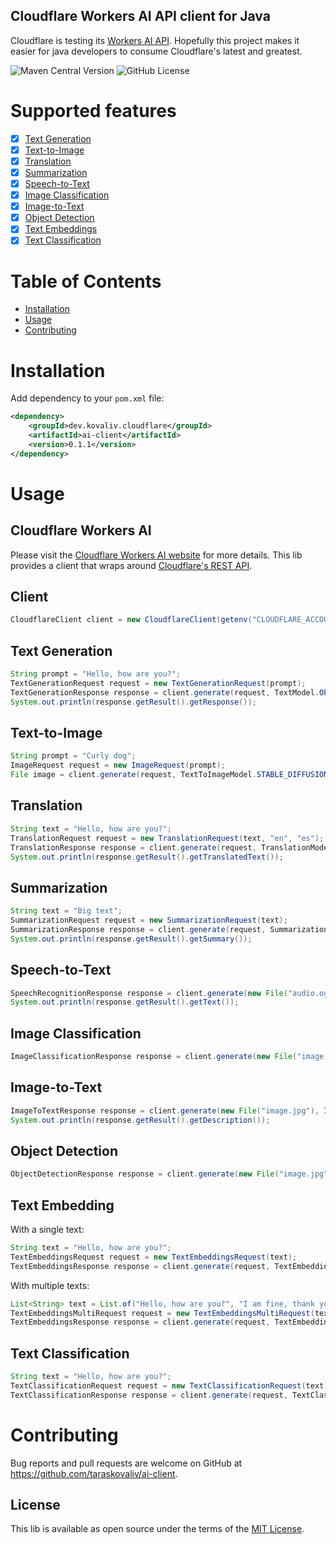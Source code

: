 Cloudflare Workers AI API client for Java
---
Cloudflare is testing its [Workers AI API](https://developers.cloudflare.com/workers-ai/get-started/rest-api/).
Hopefully this project makes it easier for java developers 
to consume Cloudflare's latest and greatest.

![Maven Central Version](https://img.shields.io/maven-central/v/dev.kovaliv.cloudflare/ai-client)
![GitHub License](https://img.shields.io/github/license/taraskovaliv/ai-client)

# Supported features
* [x] [Text Generation](https://developers.cloudflare.com/workers-ai/models/#text-generation)
* [x] [Text-to-Image](https://developers.cloudflare.com/workers-ai/models/#text-to-image)
* [x] [Translation](https://developers.cloudflare.com/workers-ai/models/#translation)
* [x] [Summarization](https://developers.cloudflare.com/workers-ai/models/#summarization)
* [x] [Speech-to-Text](https://developers.cloudflare.com/workers-ai/models/#automatic-speech-recognition)
* [x] [Image Classification](https://developers.cloudflare.com/workers-ai/models/#image-classification)
* [x] [Image-to-Text](https://developers.cloudflare.com/workers-ai/models/#image-to-text)
* [x] [Object Detection](https://developers.cloudflare.com/workers-ai/models/#object-detection)
* [x] [Text Embeddings](https://developers.cloudflare.com/workers-ai/models/#text-embeddings)
* [x] [Text Classification](https://developers.cloudflare.com/workers-ai/models/#text-classification)

# Table of Contents

- [Installation](#installation)
- [Usage](#usage)
- [Contributing](#contributing)

# Installation

Add dependency to your `pom.xml` file:

```xml
<dependency>
    <groupId>dev.kovaliv.cloudflare</groupId>
    <artifactId>ai-client</artifactId>
    <version>0.1.1</version>
</dependency>
```

# Usage

## Cloudflare Workers AI
Please visit the [Cloudflare Workers AI website](https://developers.cloudflare.com/workers-ai/) for more details.
This lib provides a client that wraps around [Cloudflare's REST API](https://developers.cloudflare.com/workers-ai/get-started/rest-api/).

## Client

```Java
CloudflareClient client = new CloudflareClient(getenv("CLOUDFLARE_ACCOUNT_ID"), getenv("CLOUDFLARE_AUTH_TOKEN"));
```

## Text Generation

```Java
String prompt = "Hello, how are you?";
TextGenerationRequest request = new TextGenerationRequest(prompt);
TextGenerationResponse response = client.generate(request, TextModel.OPENCHAT_3_5_AWQ);
System.out.println(response.getResult().getResponse());
```

## Text-to-Image

```Java
String prompt = "Curly dog";
ImageRequest request = new ImageRequest(prompt);
File image = client.generate(request, TextToImageModel.STABLE_DIFFUSION_XL_LIGHTNING);
```

## Translation

```Java
String text = "Hello, how are you?";
TranslationRequest request = new TranslationRequest(text, "en", "es");
TranslationResponse response = client.generate(request, TranslationModel.M2M_100_1_2B);
System.out.println(response.getResult().getTranslatedText());
```

## Summarization

```Java
String text = "Big text";
SummarizationRequest request = new SummarizationRequest(text);
SummarizationResponse response = client.generate(request, SummarizationModel.BART_LARGE_CNN);
System.out.println(response.getResult().getSummary());
```

## Speech-to-Text

```Java
SpeechRecognitionResponse response = client.generate(new File("audio.ogg"), SpeechRecognitionModel.WHISPER);
System.out.println(response.getResult().getText());
```

## Image Classification

```Java
ImageClassificationResponse response = client.generate(new File("image.jpg"), ImageClassificationModel.RESNET_50);
```

## Image-to-Text

```Java
ImageToTextResponse response = client.generate(new File("image.jpg"), ImageToTextModel.UFORM_GEN2_QWEN_500M);
System.out.println(response.getResult().getDescription());
```

## Object Detection

```Java
ObjectDetectionResponse response = client.generate(new File("image.jpg"), ObjectDetectionModel.DETR_RESNET_50);
```

## Text Embedding

With a single text:

```Java
String text = "Hello, how are you?";
TextEmbeddingsRequest request = new TextEmbeddingsRequest(text);
TextEmbeddingsResponse response = client.generate(request, TextEmbeddingsModel.BG_BASE_EN_V1_5);
```

With multiple texts:

```Java
List<String> text = List.of("Hello, how are you?", "I am fine, thank you.", "Goodbye!");
TextEmbeddingsMultiRequest request = new TextEmbeddingsMultiRequest(text);
TextEmbeddingsResponse response = client.generate(request, TextEmbeddingsModel.BG_LARGE_EN_V1_5);
```

## Text Classification

```Java
String text = "Hello, how are you?";
TextClassificationRequest request = new TextClassificationRequest(text);
TextClassificationResponse response = client.generate(request, TextClassificationModel.DISTILBERT_SST_2_INT8);
```

# Contributing

Bug reports and pull requests are welcome on GitHub at https://github.com/taraskovaliv/ai-client.

## License

This lib is available as open source under the terms of the [MIT License](https://opensource.org/licenses/MIT).
